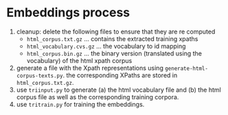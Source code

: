 # Embeddings process

1. cleanup: delete the following files to ensure that they are re computed
   - `html_corpus.txt.gz` ... contains the extracted training xpaths
   - `html_vocabulary.cvs.gz` ... the vocabulary to id mapping
   - `html_corpus.bin.gz` ... the binary version (translated using the vocabulary) of the html xpath corpus
2. generate a file with the Xpath representations using `generate-html-corpus-texts.py`. the corresponding XPaths are stored in `html_corpus.txt.gz`.
3. use `triinput.py` to generate (a) the html vocabulary file and (b) the html corpus file as well as the corresponding training corpora.
4. use `tritrain.py` for training the embeddings.
